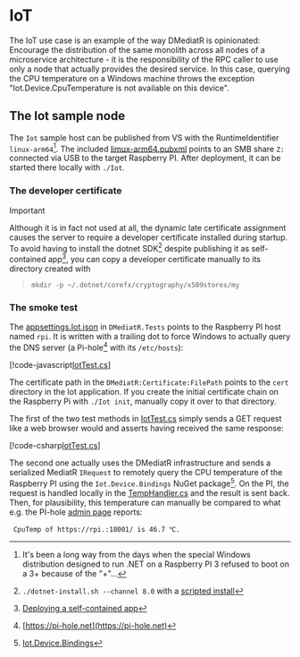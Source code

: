 ﻿# IoT

The IoT use case is an example of the way DMediatR is opinionated: Encourage the
distribution of the same monolith across all nodes of a microservice
architecture - it is the responsibility of the RPC caller to use only a node that
actually provides the desired service. In this case, querying the CPU
temperature on a Windows machine throws the exception "Iot.Device.CpuTemperature
is not available on this device".

## The Iot sample node

The `Iot` sample host can be published from VS with the RuntimeIdentifier
`linux-arm64`[^rpi3]. The included
[limux-arm64.pubxml](https://github.com/toniarnold/DMediatR/blob/main/src/Iot/Properties/PublishProfiles/limux-arm64.pubxml)
points to an SMB share `Z:` connected via USB to the target Raspberry PI. After
deployment, it can be started there locally with `./Iot`.

### The developer certificate

> [!IMPORTANT] 
> Although it is in fact not used at all, the dynamic late certificate
> assignment causes the server to require a developer certificate installed during startup.
> To avoid having to install the dotnet SDK[^dotnet] despite publishing it as self-contained
> app[^selfcontained], you can copy a developer certificate manually to its directory created with 
> > `mkdir -p ~/.dotnet/corefx/cryptography/x509stores/my`

### The smoke test

The
[appsettings.Iot.json](https://github.com/toniarnold/DMediatR/blob/main/test/DMediatR.Tests/appsettings.Iot.json)
in `DMediatR.Tests` points to the Raspberry PI host named `rpi`. It is written
with a trailing dot to force Windows to actually query the DNS server (a
Pi-hole[^pihole] with its `/etc/hosts`):

[!code-javascript[IotTest.cs](../../test/DMediatR.Tests/appsettings.Iot.json?name=remotes)]

The certificate path in the `DMediatR:Certificate:FilePath` points to the `cert`
directory in the Iot application. If you create the initial certificate chain on
the Raspberry Pi with `./Iot init`, manually copy it over to that directory.

The first of the two test methods in
[IotTest.cs](https://github.com/toniarnold/DMediatR/blob/main/test/DMediatR.Tests/Grpc/IotTest.cs)
simply sends a GET request like a web browser would and asserts having received
the same response:

[!code-csharp[IotTest.cs](../../test/DMediatR.Tests/Grpc/IotTest.cs?name=cputemp)]

The second one actually uses the DMediatR infrastructure and sends a serialized
MediatR `IRequest` to remotely query the CPU temperature of the Raspberry PI
using the `Iot.Device.Bindings` NuGet package[^bindings]. On the PI, the request
is handled locally in the
[TempHandler.cs](https://github.com/toniarnold/DMediatR/blob/main/src/Iot/TempHandler.cs)
and the result is sent back. Then, for plausibility, this temperature can
manually be compared to what e.g. the PI-hole [admin
page](http://rpi.:8081/admin/index.php) reports:

```text
 CpuTemp of https://rpi.:18001/ is 46.7 ℃.
```


[^rpi3]: It's been a long way  from the days when the special Windows
    distribution designed  to run .NET on a Raspberry PI 3 refused to boot on a
    3+ because of the "+"…

[^dotnet]: `./dotnet-install.sh --channel 8.0` with a [scripted install](https://learn.microsoft.com/en-us/dotnet/core/install/linux-scripted-manual#scripted-install)

[^selfcontained]: [Deploying a self-contained app](https://learn.microsoft.com/en-us/dotnet/iot/deployment#deploying-a-self-contained-app)

[^pihole]: [https://pi-hole.net](https://pi-hole.net)

[^bindings]: [Iot.Device.Bindings](https://www.nuget.org/packages/Iot.Device.Bindings/)